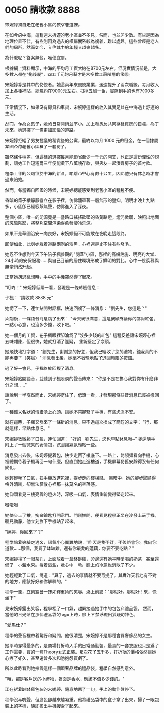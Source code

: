# 0050 請收款 8888

宋婉婷獨自走在老舊小區的狹窄巷道裡。

在如今的中海，這種還未拆遷的老小區並不多見，然而，也並非少數。有些是因為地理位置不佳，有些則因為過去的權屬關系較為複雜，難以處理。這些曾經是老人們的居所，然而如今，入住其中的年輕人越來越多。

為什麼呢？答案無他，唯便宜爾。

根據網上資料顯示，中海的平均月工資大約在8700元左右。但現實情況卻是，大多數人都在"拖後腿"，四五千元的月薪才是大多數工薪階層的常態。

宋婉婷算是其中的佼佼者。她這兩年來兢兢業業，迅速提升了兩次職級，每月收入加上各種補貼，總體約在9000元左右。扣掉五險一金，實際到手的也有7000多元。

正常情況下，如果沒有房貸和車貸，宋婉婷這樣的收入其實足以在中海過上舒適的生活。

然而，作為女孩子，她的日常開銷並不小。加上和男友共同存錢買房的目標，為了未來，她選擇了一條更加節儉的道路。

宋婉婷拒絕了男友提議的稍貴些的公寓，最終以每月 1000 元的租金，在一個隸屬某國企的老舊小區租了一套房子。

雖然條件稍差，但這樣的選擇每月能節省至少一千元的開支，也正是這份理性的規劃，讓她工作短短兩三年便能攢下八萬塊存款，與男友一起湊齊房子的首付款。

程學工作的公司位於中海的新區，距離市中心有數十公里，因此他只有休息時才會過來陪她。

然而，每當獨自回家的時候，宋婉婷總能感受到老舊小區的種種不便。

昏暗的筒子樓靜靜矗立在影子裡，仿佛籠罩著一層無形的壓抑。明明才晚上九點多，小區卻已經寂靜無聲，仿佛進入了深夜。

整個小區，唯一的光源竟是一盞路口搖搖欲墜的昏黃路燈，燈光微弱，映照出地面的斑駁陰影，將整片空間渲染得愈發淒冷荒涼。

如果不是華國治安一向良好，宋婉婷絕不可能敢在夜晚走這段路。

即使如此，此刻她看着道路兩側的漆黑，心裡還是止不住有些發毛。

她忍不住想到今天下午陪子楓參觀的"閱華"小區，那裡的高檔設施、明亮的大堂、24小時的安保服務……與自己目前的居住環境形成了鮮明的對比。心中一股羨慕與無奈悄然升起。

正當她胡思亂想時，手中的手機突然響了起來。

"叮咚！"
宋婉婷低頭一看，發現是一條轉賬信息：

子楓：
"請收款 8888 元"

她愣了一下，連忙點開對話框，快速回複了一條消息：
"劉先生，您這是？"

片刻後，一條語音消息跳了出來：
"今天我很滿意，這是我額外給你的答謝紅包，一點小心意，也沒多少錢，收下吧。"

她一個月的工資，在子楓眼裡卻淪爲了"沒多少錢的紅包"
這種反差讓宋婉婷心裡五味雜陳，但很快，她就打消了遲疑，
重新堅定了念頭。

她飛快地打字道：
"劉先生，謝謝您的好意，但我已經收了您的禮物，錢我真的不能再要了（笑臉）"
消息發出後，她毫不猶豫地點了退回轉賬的按鈕。

過了好一會兒，子楓終於回複了消息。

宋婉婷點開語音，就聽到子楓淡淡的聲音傳來：
"你是不是在擔心我對你有什麼非分之想……"

話說到一半戛然而止，宋婉婷愣住了，低頭一看，才發現那條語音消息已經被撤回了。

一種難以名狀的情緒湧上心頭，讓她不禁握緊了手機，有些忐忑不安。

就在這時，子楓又發來了一條新的消息，只不過這次換成了簡短的文字：
"行，那就這樣，早點休息吧。"

宋婉婷微微鬆了口氣，連忙回道：
"好的，劉先生，您也早點休息哦~"
她還隨手附上了一個微笑的表情包，試圖讓氣氛輕鬆一些。

消息發出去後，宋婉婷提着包，快步走回了樓底下。一路上，她頻頻看向手機，心裡總期待着子楓再回一句什麼，但直到她走進樓道，手機屏幕仍舊安靜得沒有任何變化。

她輕輕嘆了口氣，把手機放進包裡，提步走向樓梯間。
黑暗中，她的腳步聲顯得格外清晰，卻無法驅散心裡那一抹莫名的空落感。

她仰頭看見三樓亮着的燈火時，深吸一口氣，表情重新變得堅定起來。

噔噔噔！

她快步上了樓，掏出鑰匙打開家門。門剛推開，便看見程學正坐在沙發上玩手機，聽見動靜，他立刻放下手機站了起來。

"婉婷，你回來了？"

程學賠着笑臉走過來，語氣小心翼翼地說："昨天是我不好，不該誤會你。我向你道歉……那個，我買了缽缽雞，還有你最愛的蓮藕，你要不要吃點？"

宋婉婷掃了一眼茶几，上面放着一盒缽缽雞，旁邊還有她平時愛喝的奶茶，甚至還備了一小盤水果。看着這些，她心中一軟，臉上的冷意也消散了不少。

她輕輕歎了口氣，說道："算了，過去的事情就不要再提了。其實昨天我也有不對的地方，應該好好和你解釋的。"

程學一聽，立刻露出一抹如釋重負的笑容，湊上前說："那就好，那就好！來，快坐下"

見宋婉婷露出笑容，程學松了一口氣，趕緊接過她手中的包包和禮品袋。
然而，當他的目光落在那個禮品袋的logo上時，臉上不禁浮現出狐疑的神色。

"愛馬仕？"

程學的聲音裡帶着驚訝和疑問。他很清楚，宋婉婷不是那種會買奢侈品的女生。

她平時穿得最多的，是商場打折時入手的日常通勤裝，最貴的一套衣服也只是爲了工作需要，買的一套Theory女式正裝。那次花了五千多，打折後的價格依然讓她心疼了好久，甚至還曾多次和他抱怨買虧了。

所以此時看到她拎着這樣一個頂奢品牌的禮品袋，程學自然感到意外。

"哦，那是客戶送的小禮物，裡面是香水，應該不值多少錢的。"

正在拆着缽缽雞包裝的宋婉婷，隨意地回了一句，手上的動作沒停下。

程學沒再吭聲，但臉色卻越來越凝重。他將禮品袋中的盒子拿了出來，掃了一眼包裝上的字樣，隨即掏出手機搜索了起來。